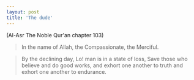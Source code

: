 ```yaml
---
layout: post
title: 'The dude'
---
```


(Al-Asr The Noble Qur'an chapter 103)

> In the name of Allah, the Compassionate, the Merciful.

> By the declining day,
Lo! man is in a state of loss,
Save those who believe and do good works, and exhort one another to truth and exhort one another to endurance.
